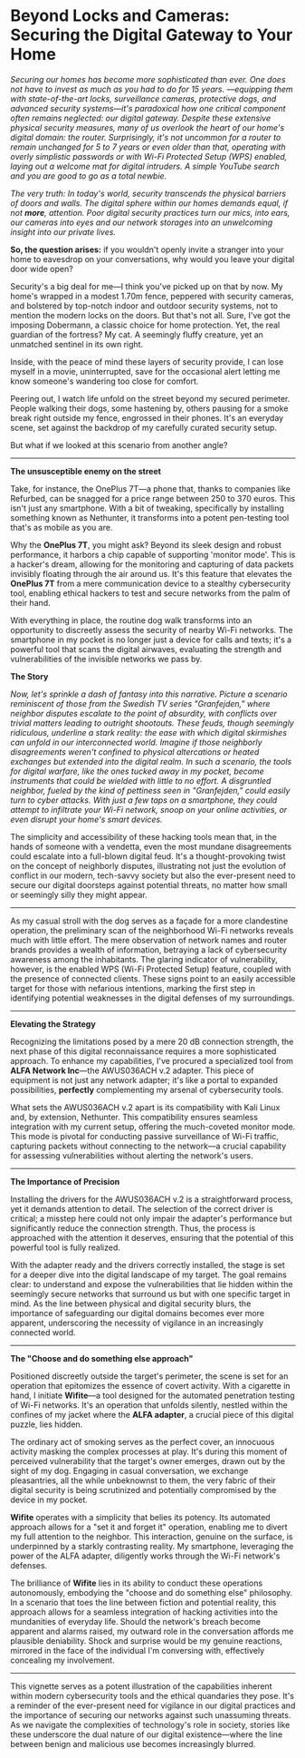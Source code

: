 
# Beyond Locks and Cameras: Securing the Digital Gateway to Your Home

*Securing our homes has become more sophisticated than ever. One does not have to invest as much as you had to do for 15 years. —equipping them with state-of-the-art locks, surveillance cameras, protective dogs, and advanced security systems—it's paradoxical how one critical component often remains neglected: our digital gateway. Despite these extensive physical security measures, many of us overlook the heart of our home's digital domain: the router. Surprisingly, it's not uncommon for a router to remain unchanged for 5 to 7 years or even older than that, operating with overly simplistic passwords or with Wi-Fi Protected Setup (WPS) enabled, laying out a welcome mat for digital intruders. A simple YouTube search and you are good to go as a total newbie.*

*The very truth: In today's world, security transcends the physical barriers of doors and walls. 
The digital sphere within our homes demands equal, if not **more**, attention. Poor digital security practices turn our mics, into ears, our cameras into eyes and our network storages into an unwelcoming insight into our private lives.* 

**So, the question arises:** if you wouldn't openly invite a stranger into your home to eavesdrop on your conversations, why would you leave your digital door wide open?

Security's a big deal for me—I think you've picked up on that by now. My home's wrapped in a modest 1.70m fence, peppered with security cameras, and bolstered by top-notch indoor and outdoor security systems, not to mention the modern locks on the doors. But that's not all. Sure, I've got the imposing Dobermann, a classic choice for home protection. Yet, the real guardian of the fortress? My cat. A seemingly fluffy creature, yet an unmatched sentinel in its own right.

Inside, with the peace of mind these layers of security provide, I can lose myself in a movie, uninterrupted, save for the occasional alert letting me know someone's wandering too close for comfort.

Peering out, I watch life unfold on the street beyond my secured perimeter. People walking their dogs, some hastening by, others pausing for a smoke break right outside my fence, engrossed in their phones. It's an everyday scene, set against the backdrop of my carefully curated security setup.

But what if we looked at this scenario from another angle?

--------

**The unsusceptible enemy on the street**

Take, for instance, the OnePlus 7T—a phone that, thanks to companies like Refurbed, can be snagged for a price range between 250 to 370 euros. This isn't just any smartphone. With a bit of tweaking, specifically by installing something known as Nethunter, it transforms into a potent pen-testing tool that's as mobile as you are.

Why the **OnePlus 7T**, you might ask? Beyond its sleek design and robust performance, it harbors a chip capable of supporting 'monitor mode'. This is a hacker's dream, allowing for the monitoring and capturing of data packets invisibly floating through the air around us. It's this feature that elevates the **OnePlus 7T** from a mere communication device to a stealthy cybersecurity tool, enabling ethical hackers to test and secure networks from the palm of their hand.

With everything in place, the routine dog walk transforms into an opportunity to discreetly assess the security of nearby Wi-Fi networks. The smartphone in my pocket is no longer just a device for calls and texts; it's a powerful tool that scans the digital airwaves, evaluating the strength and vulnerabilities of the invisible networks we pass by.

**The Story**

*Now, let's sprinkle a dash of fantasy into this narrative. Picture a scenario reminiscent of those from the Swedish TV series "Granfejden," where neighbor disputes escalate to the point of absurdity, with conflicts over trivial matters leading to outright shootouts. These feuds, though seemingly ridiculous, underline a stark reality: the ease with which digital skirmishes can unfold in our interconnected world.* *Imagine if those neighborly disagreements weren't confined to physical altercations or heated exchanges but extended into the digital realm. In such a scenario, the tools for digital warfare, like the ones tucked away in my pocket, become instruments that could be wielded with little to no effort. A disgruntled neighbor, fueled by the kind of pettiness seen in "Granfejden," could easily turn to cyber attacks. With just a few taps on a smartphone, they could attempt to infiltrate your Wi-Fi network, snoop on your online activities, or even disrupt your home's smart devices.*

The simplicity and accessibility of these hacking tools mean that, in the hands of someone with a vendetta, even the most mundane disagreements could escalate into a full-blown digital feud. It's a thought-provoking twist on the concept of neighborly disputes, illustrating not just the evolution of conflict in our modern, tech-savvy society but also the ever-present need to secure our digital doorsteps against potential threats, no matter how small or seemingly silly they might appear.

------------


As my casual stroll with the dog serves as a façade for a more clandestine operation, the preliminary scan of the neighborhood Wi-Fi networks reveals much with little effort. The mere observation of network names and router brands provides a wealth of information, betraying a lack of cybersecurity awareness among the inhabitants. The glaring indicator of vulnerability, however, is the enabled WPS (Wi-Fi Protected Setup) feature, coupled with the presence of connected clients. These signs point to an easily accessible target for those with nefarious intentions, marking the first step in identifying potential weaknesses in the digital defenses of my surroundings.

----------

**Elevating the Strategy**

Recognizing the limitations posed by a mere 20 dB connection strength, the next phase of this digital reconnaissance requires a more sophisticated approach. To enhance my capabilities, I've procured a specialized tool from **ALFA Network Inc**—the AWUS036ACH v.2 adapter. This piece of equipment is not just any network adapter; it's like a portal to expanded possibilities, **perfectly** complementing my arsenal of cybersecurity tools.

What sets the AWUS036ACH v.2 apart is its compatibility with Kali Linux and, by extension, Nethunter. This compatibility ensures seamless integration with my current setup, offering the much-coveted monitor mode. This mode is pivotal for conducting passive surveillance of Wi-Fi traffic, capturing packets without connecting to the network—a crucial capability for assessing vulnerabilities without alerting the network's users.

----------

**The Importance of Precision**

Installing the drivers for the AWUS036ACH v.2 is a straightforward process, yet it demands attention to detail. The selection of the correct driver is critical; a misstep here could not only impair the adapter's performance but significantly reduce the connection strength. Thus, the process is approached with the attention it deserves, ensuring that the potential of this powerful tool is fully realized.

With the adapter ready and the drivers correctly installed, the stage is set for a deeper dive into the digital landscape of my target. The goal remains clear: to understand and expose the vulnerabilities that lie hidden within the seemingly secure networks that surround us but with one specific target in mind. As the line between physical and digital security blurs, the importance of safeguarding our digital domains becomes ever more apparent, underscoring the necessity of vigilance in an increasingly connected world.

---------------

**The "Choose and do something else approach"**


Positioned discreetly outside the target's perimeter, the scene is set for an operation that epitomizes the essence of covert activity. With a cigarette in hand, I initiate **Wifite**—a tool designed for the automated penetration testing of Wi-Fi networks. It's an operation that unfolds silently, nestled within the confines of my jacket where the **ALFA adapter**, a crucial piece of this digital puzzle, lies hidden.

The ordinary act of smoking serves as the perfect cover, an innocuous activity masking the complex processes at play. It's during this moment of perceived vulnerability that the target's owner emerges, drawn out by the sight of my dog. Engaging in casual conversation, we exchange pleasantries, all the while unbeknownst to them, the very fabric of their digital security is being scrutinized and potentially compromised by the device in my pocket.

**Wifite** operates with a simplicity that belies its potency. Its automated approach allows for a "set it and forget it" operation, enabling me to divert my full attention to the neighbor. This interaction, genuine on the surface, is underpinned by a starkly contrasting reality. My smartphone, leveraging the power of the ALFA adapter, diligently works through the Wi-Fi network's defenses.

The brilliance of **Wifite** lies in its ability to conduct these operations autonomously, embodying the "choose and do something else" philosophy. In a scenario that toes the line between fiction and potential reality, this approach allows for a seamless integration of hacking activities into the mundanities of everyday life. Should the network's breach become apparent and alarms raised, my outward role in the conversation affords me plausible deniability. Shock and surprise would be my genuine reactions, mirrored in the face of the individual I'm conversing with, effectively concealing my involvement.

----------

This vignette serves as a potent illustration of the capabilities inherent within modern cybersecurity tools and the ethical quandaries they pose. It's a reminder of the ever-present need for vigilance in our digital practices and the importance of securing our networks against such unassuming threats. As we navigate the complexities of technology's role in society, stories like these underscore the dual nature of our digital existence—where the line between benign and malicious use becomes increasingly blurred.
